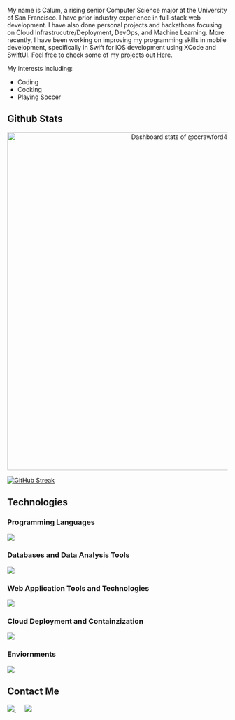 My name is Calum, a rising senior Computer Science major at the University of San Francisco. I have prior industry experience in full-stack web development. I have also done personal projects and hackathons focusing on Cloud Infrastrucutre/Deployment, DevOps, and Machine Learning. More recently, I have been working on improving my programming skills in mobile development, specifically in Swift for iOS development using XCode and SwiftUI. Feel free to check some of my projects out [Here](https://github.com/ccrawford4?tab=repositories). 

My interests including:
* Coding
* Cooking
* Playing Soccer

## Github Stats

<a href="https://next.ossinsight.io/widgets/official/compose-user-dashboard-stats?user_id=123438979" target="_blank" style="display: block" align="center">
  <picture>
    <source media="(prefers-color-scheme: dark)" srcset="https://next.ossinsight.io/widgets/official/compose-user-dashboard-stats/thumbnail.png?user_id=123438979&image_size=auto&color_scheme=dark" width="771" height="auto">
    <img alt="Dashboard stats of @ccrawford4" src="https://next.ossinsight.io/widgets/official/compose-user-dashboard-stats/thumbnail.png?user_id=123438979&image_size=auto&color_scheme=light" width="771" height="auto">
  </picture>
</a>

<p></p>

[![GitHub Streak](https://streak-stats.demolab.com?user=ccrawford4&theme=onedark)](https://git.io/streak-stats)

## Technologies
### Programming Languages
<img src="https://skillicons.dev/icons?i=py,java,c,js,ts,swift,php" />

### Databases and Data Analysis Tools
<img src="https://skillicons.dev/icons?i=anaconda,r,sklearn,mysql,postgres" />

### Web Application Tools and Technologies
<img src="https://skillicons.dev/icons?i=bootstrap,css,django,flask,html,jest,jquery,nextjs,nodejs,npm,postman,prisma,react,tailwind" />

### Cloud Deployment and Containzization
<img src="https://skillicons.dev/icons?i=aws,docker,gcp,jenkins,kubernetes" />

### Enviornments
<img src="https://skillicons.dev/icons?i=eclipse,idea,linux,neovim,ubuntu,vim,vscode,windows" />

## Contact Me

<a href="mailto:ccrawford6@dons.usfca.edu" target="_blank" style="margin-right: 20px;">
  <img src="https://skillicons.dev/icons?i=gmail"/>
</a>

<a href="https://www.linkedin.com/in/calum-a-crawford" target="_blank">
  <img src="https://skillicons.dev/icons?i=linkedin"/>
</a>

